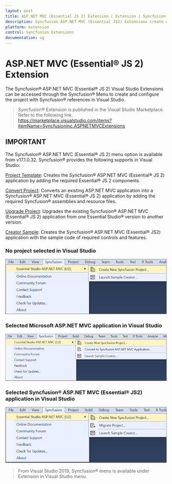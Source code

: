 ```yaml
---
layout: post
title: ASP.NET MVC (Essential JS 2) Extension | Extension | Syncfusion
description: Syncfusion ASP.NET MVC (Essential JS2) Extensions create or configure the Syncfusion ASP.NET MVC projects along with Essential JS2 components.
platform: extension
control: Syncfusion Extensions
documentation: ug
---
```


# ASP.NET MVC (Essential® JS 2) Extension

The Syncfusion® ASP.NET MVC (Essential® JS 2) Visual Studio Extensions can be accessed through the Syncfusion® Menu to create and configure the project with Syncfusion® references in Visual Studio.

> Syncfusion® Extension is published in the Visual Studio Marketplace. Refer to the following link.
<https://marketplace.visualstudio.com/items?itemName=SyncfusionInc.ASPNETMVCExtensions>

## IMPORTANT

The Syncfusion® ASP.NET MVC (Essential® JS 2) menu option is available from v17.1.0.32.
Syncfusion® provides the following supports in Visual Studio:

[Project Template](syncfusion-project-templates): Creates the Syncfusion® ASP.NET MVC (Essential® JS 2) application by adding the required Essential® JS 2 components.

[Convert Project](project-conversion): Converts an existing ASP.NET MVC application into a Syncfusion® ASP.NET MVC (Essential® JS 2) application by adding the required Syncfusion® assemblies and resource files.

[Upgrade Project](project-migration): Upgrades the existing Syncfusion® ASP.NET MVC (Essential® JS 2) application from one Essential Studio® version to another version.

[Creator Sample](sample-creator): Creates the Syncfusion® ASP.NET MVC (Essential® JS2) application with the sample code of required controls and features.

### No project selected in Visual Studio

![no project selected](images/no-project-selected.png)

### Selected Microsoft ASP.NET MVC application in Visual Studio

![selected microsoft aspmvc](images/selected-microsoft-mvc-application.png)

### Selected Syncfusion® ASP.NET MVC (Essential® JS2) application in Visual Studio

![selected syncfusion aspnetmvc](images/selected-syncfusion-mvc-application.png)

> From Visual Studio 2019, Syncfusion® menu is available under Extension in Visual Studio menu.